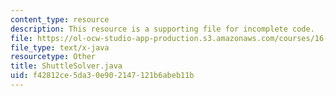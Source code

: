 ```yaml
---
content_type: resource
description: This resource is a supporting file for incomplete code.
file: https://ol-ocw-studio-app-production.s3.amazonaws.com/courses/16-410-principles-of-autonomy-and-decision-making-fall-2010/f42812ce5da30e902147121b6abeb11b_ShuttleSolver.java
file_type: text/x-java
resourcetype: Other
title: ShuttleSolver.java
uid: f42812ce-5da3-0e90-2147-121b6abeb11b
---
```

